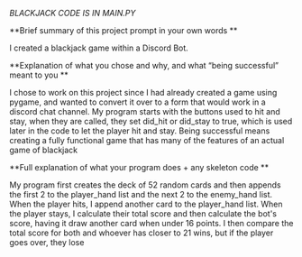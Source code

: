 *BLACKJACK CODE IS IN MAIN.PY*


**Brief summary of this project prompt in your own words **

I created a blackjack game within a Discord Bot.

**Explanation of what you chose and why, and what “being successful” meant to you **

I chose to work on this project since I had already created a game using pygame, and wanted to convert it over to a form that would work in a discord chat channel. My program starts with the buttons used to hit and stay, 
when they are called, they set did_hit or did_stay to true, which is used later in the code to let the player hit and stay. Being successful means creating a fully functional game that has many of the features of an actual game of blackjack

**Full explanation of what your program does + any skeleton code **

My program first creates the deck of 52 random cards and then appends the first 2 to the player_hand list and the next 2 to the enemy_hand list. When the player hits, I append another card to the player_hand list.
When the player stays, I calculate their total score and then calculate the bot's score, having it draw another card when under 16 points.
I then compare the total score for both and whoever has closer to 21 wins, but if the player goes over, they lose
